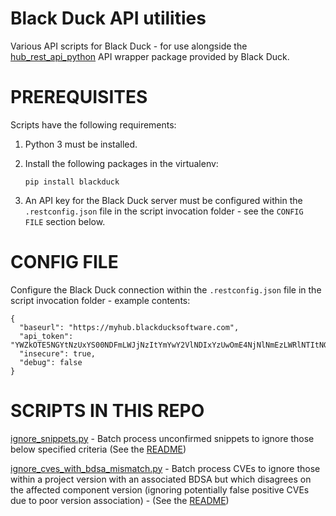 # Black Duck API utilities

Various API scripts for Black Duck - for use alongside the [hub_rest_api_python](https://github.com/blackducksoftware/hub-rest-api-python) API wrapper package provided by Black Duck.

# PREREQUISITES

Scripts have the following requirements:

1. Python 3 must be installed.

1. Install the following packages in the virtualenv:

       pip install blackduck

1. An API key for the Black Duck server must be configured within the `.restconfig.json` file in the script invocation folder - see the `CONFIG FILE` section below.

# CONFIG FILE

Configure the Black Duck connection within the `.restconfig.json` file in the script invocation folder - example contents:

    {
      "baseurl": "https://myhub.blackducksoftware.com",
      "api_token": "YWZkOTE5NGYtNzUxYS00NDFmLWJjNzItYmYwY2VlNDIxYzUwOmE4NjNlNmEzLWRlNTItNGFiMC04YTYwLWRBBWQ2MDFXXjA0Mg==",
      "insecure": true,
      "debug": false
    }

# SCRIPTS IN THIS REPO

[ignore_snippets.py](https://github.com/matthewb66/bd_API_utilities/tree/main/ignore_snippets) - Batch process unconfirmed snippets to ignore those below specified criteria (See the [README](https://github.com/matthewb66/bd_API_utilities/tree/main/ignore_snippets))

[ignore_cves_with_bdsa_mismatch.py](https://github.com/matthewb66/bd_API_utilities/tree/main/ignore_cves_with_bdsa_mismatch) - Batch process CVEs to ignore those within a project version with an associated BDSA but which disagrees on the affected component version (ignoring potentially false positive CVEs due to poor version association) - (See the [README](https://github.com/matthewb66/bd_API_utilities/tree/main/ignore_cves_with_bdsa_mismatch))
